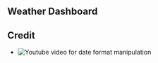 ## Weather Dashboard

## Credit
- ![Youtube video for date format manipulation](https://www.youtube.com/watch?v=SU1jqW-n9PI&ab_channel=CryptersInfotech)